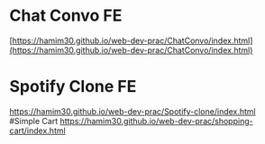 # Chat Convo FE
[https://hamim30.github.io/web-dev-prac/ChatConvo/index.html](https://hamim30.github.io/web-dev-prac/ChatConvo/index.html)
# Spotify Clone FE
https://hamim30.github.io/web-dev-prac/Spotify-clone/index.html <br>
#Simple Cart
https://hamim30.github.io/web-dev-prac/shopping-cart/index.html
